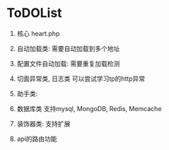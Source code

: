 # ToDOList

1. 核心 heart.php

2. 自动加载类: 
    需要自动加载到多个地址

3. 配置文件自动加载: 
    需要重复加载检测

4. 切面异常类, 日志类
    可以尝试学习tp的http异常

5. 助手类:

6. 数据库类
    支持mysql, MongoDB, Redis, Memcache

7. 装饰器类:
    支持扩展

8. api的路由功能